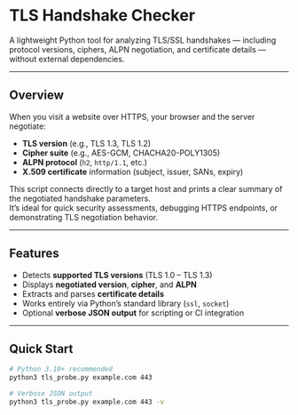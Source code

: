 # TLS Handshake Checker

A lightweight Python tool for analyzing TLS/SSL handshakes — including protocol versions, ciphers, ALPN negotiation, and certificate details — without external dependencies.

---

## Overview

When you visit a website over HTTPS, your browser and the server negotiate:

- **TLS version** (e.g., TLS 1.3, TLS 1.2)
- **Cipher suite** (e.g., AES-GCM, CHACHA20-POLY1305)
- **ALPN protocol** (`h2`, `http/1.1`, etc.)
- **X.509 certificate** information (subject, issuer, SANs, expiry)

This script connects directly to a target host and prints a clear summary of the negotiated handshake parameters.  
It’s ideal for quick security assessments, debugging HTTPS endpoints, or demonstrating TLS negotiation behavior.

---

## Features

- Detects **supported TLS versions** (TLS 1.0 – TLS 1.3)
- Displays **negotiated version**, **cipher**, and **ALPN**
- Extracts and parses **certificate details**
- Works entirely via Python’s standard library (`ssl`, `socket`)
- Optional **verbose JSON output** for scripting or CI integration

---

## Quick Start

```bash
# Python 3.10+ recommended
python3 tls_probe.py example.com 443

# Verbose JSON output
python3 tls_probe.py example.com 443 -v
